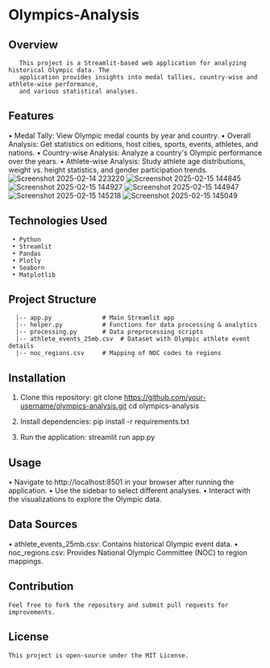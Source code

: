 # Olympics-Analysis

## Overview 
       This project is a Streamlit-based web application for analyzing historical Olympic data. The 
       application provides insights into medal tallies, country-wise and athlete-wise performance, 
       and various statistical analyses.

## Features 
   • Medal Tally: View Olympic medal counts by year and country.
   • Overall Analysis: Get statistics on editions, host cities, sports, events, athletes, and nations.
   • Country-wise Analysis: Analyze a country's Olympic performance over the years.
   • Athlete-wise Analysis: Study athlete age distributions, weight vs. height statistics, and gender participation trends.
   ![Screenshot 2025-02-14 223220](https://github.com/user-attachments/assets/c0a59383-229e-4684-84f1-930e7dfbfdfe)
   ![Screenshot 2025-02-15 144845](https://github.com/user-attachments/assets/6dc42243-c3e4-4d80-9e46-bd9d3539de76)
   ![Screenshot 2025-02-15 144927](https://github.com/user-attachments/assets/05b61a20-89f3-466a-9a7c-96bf3f3cc96e)
   ![Screenshot 2025-02-15 144947](https://github.com/user-attachments/assets/f6b9630c-cde4-42eb-80d2-86261ef88c0b)
   ![Screenshot 2025-02-15 145218](https://github.com/user-attachments/assets/399be661-2714-430c-9b7a-d17ef5d45ed2)
   ![Screenshot 2025-02-15 145049](https://github.com/user-attachments/assets/5b1f9e16-6f89-40f3-9697-aba853b3ad10)






    
## Technologies Used
     • Python
     • Streamlit
     • Pandas
     • Plotly
     • Seaborn
     • Matplotlib

## Project Structure
      |-- app.py              # Main Streamlit app
      |-- helper.py           # Functions for data processing & analytics
      |-- processing.py       # Data preprocessing scripts
      |-- athlete_events_25mb.csv  # Dataset with Olympic athlete event details
      |-- noc_regions.csv     # Mapping of NOC codes to regions

## Installation
   1. Clone this repository:
       git clone https://github.com/your-username/olympics-analysis.git cd olympics-analysis

   2. Install dependencies:
        pip install -r requirements.txt

   3. Run the application:
        streamlit run app.py

## Usage
   • Navigate to http://localhost:8501 in your browser after running the application.
   • Use the sidebar to select different analyses.
   • Interact with the visualizations to explore the Olympic data.

## Data Sources
   • athlete_events_25mb.csv: Contains historical Olympic event data.
   • noc_regions.csv: Provides National Olympic Committee (NOC) to region mappings.

## Contribution
    Feel free to fork the repository and submit pull requests for improvements.
## License
    This project is open-source under the MIT License.



      
